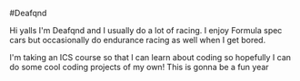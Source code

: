 #Deafqnd

Hi yalls I'm Deafqnd and I usually do a lot of racing. I enjoy Formula spec cars but occasionally do endurance racing as well when I get bored. 

I'm taking an ICS course so that I can learn about coding so hopefully I can do some cool coding projects of my own!
This is gonna be a fun year
